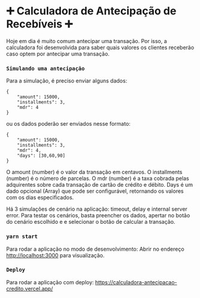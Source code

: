 # ➕ Calculadora de Antecipação de Recebíveis ➕

Hoje em dia é muito comum antecipar uma transação. Por isso, a calculadora foi desenvolvida para saber quais valores os clientes receberão caso optem por antecipar uma transação.

### `Simulando uma antecipação`

Para a simulação, é preciso enviar alguns dados:

```
{
    "amount": 15000,
    "installments": 3,
    "mdr": 4
}
```
ou os dados poderão ser enviados nesse formato:
```
{
    "amount": 15000,
    "installments": 3,
    "mdr": 4,
    "days": [30,60,90]
}
```
O amount (number) é o valor da transação em centavos. O installments (number) é o número de parcelas. O mdr (number) é a taxa cobrada pelas adquirentes sobre cada transação de cartão de crédito e débito. Days é um dado opcional (Array) que pode ser configurável, retornando os valores com os dias especificados.

Há 3 simulações de cenário na aplicação: timeout, delay e internal server error. Para testar os cenários, basta preencher os dados, apertar no botão do cenário escolhido e e selecionar o botão de calcular a transação. 

### `yarn start`
Para rodar a aplicação no modo de desenvolvimento:
Abrir no endereço [http://localhost:3000](http://localhost:3000) para visualização.

### `Deploy`
Para rodar a aplicação com deploy:
https://calculadora-antecipacao-credito.vercel.app/







